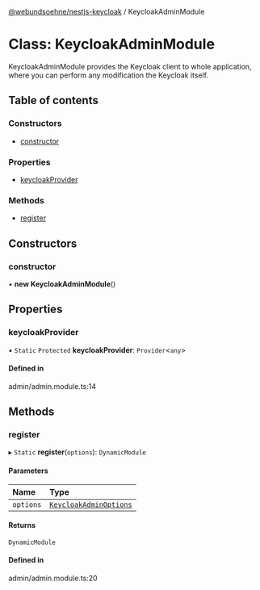[@webundsoehne/nestjs-keycloak](../README.md) / KeycloakAdminModule

# Class: KeycloakAdminModule

KeycloakAdminModule provides the Keycloak client to whole application, where you can perform any modification the Keycloak itself.

## Table of contents

### Constructors

- [constructor](KeycloakAdminModule.md#constructor)

### Properties

- [keycloakProvider](KeycloakAdminModule.md#keycloakprovider)

### Methods

- [register](KeycloakAdminModule.md#register)

## Constructors

### constructor

• **new KeycloakAdminModule**()

## Properties

### keycloakProvider

▪ `Static` `Protected` **keycloakProvider**: `Provider`<`any`\>

#### Defined in

admin/admin.module.ts:14

## Methods

### register

▸ `Static` **register**(`options`): `DynamicModule`

#### Parameters

| Name      | Type                                                            |
| :-------- | :-------------------------------------------------------------- |
| `options` | [`KeycloakAdminOptions`](../interfaces/KeycloakAdminOptions.md) |

#### Returns

`DynamicModule`

#### Defined in

admin/admin.module.ts:20
